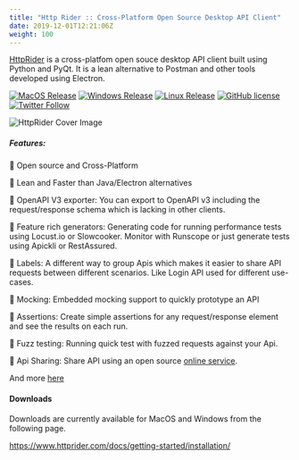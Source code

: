```yaml
---
title: "Http Rider :: Cross-Platform Open Source Desktop API Client"
date: 2019-12-01T12:21:06Z
weight: 100
---
```


[HttpRider](https://httprider.com) is a cross-platfom open souce desktop API client built using Python and PyQt. 
It is a lean alternative to Postman and other tools developed using Electron.

[![MacOS Release](https://img.shields.io/github/v/release/namuan/http-rider-osx?label=macos)](https://github.com/namuan/http-rider-osx/releases/latest) [![Windows Release](https://img.shields.io/github/v/release/namuan/http-rider-win?label=windows)](https://github.com/namuan/http-rider-win/releases/latest) [![Linux Release](https://img.shields.io/github/v/release/namuan/http-rider?label=Linux)](https://github.com/namuan/http-rider/releases/latest) [![GitHub license](https://img.shields.io/github/license/namuan/http-rider.svg)](https://github.com/namuan/http-rider/blob/master/LICENSE) [![Twitter Follow](https://img.shields.io/twitter/follow/deskriders_twt.svg?style=social&label=Follow)](https://twitter.com/deskriders_twt)

![HttpRider Cover Image](/images/httprider-cover-image.png)

##### Features:

🚀 Open source and Cross-Platform

🚀 Lean and Faster than Java/Electron alternatives

🚀 OpenAPI V3 exporter: You can export to OpenAPI v3 including the request/response schema which is lacking in other clients.

🚀 Feature rich generators: Generating code for running performance tests using Locust.io or Slowcooker. Monitor with Runscope or just generate tests using Apickli or RestAssured. 

🚀 Labels: A different way to group Apis which makes it easier to share API requests between different scenarios. Like Login API used for different use-cases. 

🚀 Mocking: Embedded mocking support to quickly prototype an API

🚀 Assertions: Create simple assertions for any request/response element and see the results on each run.

🚀 Fuzz testing: Running quick test with fuzzed requests against your Api.

🚀 Api Sharing: Share API using an open source [online service](https://www.httprider.com/docs/how-tos/050_sharing_api_exchange/). 

And more [here](https://www.httprider.com/docs/how-tos/)

#### Downloads

Downloads are currently available for MacOS and Windows from the following page.

https://www.httprider.com/docs/getting-started/installation/
